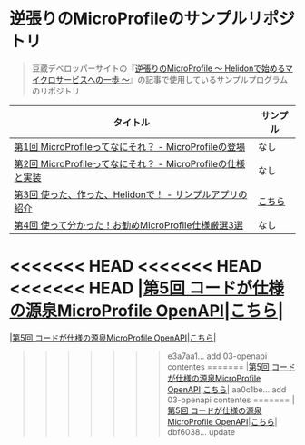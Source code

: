 # 逆張りのMicroProfileのサンプルリポジトリ
> 豆蔵デベロッパーサイトの『[逆張りのMicroProfile ～ Helidonで始めるマイクロサービスへの一歩 ～](https://developer.mamezou-tech.com/msa/#%E9%80%86%E5%BC%B5%E3%82%8A%E3%81%AEmicroprofile-%EF%BD%9E-helidon%E3%81%A7%E5%A7%8B%E3%82%81%E3%82%8B%E3%83%9E%E3%82%A4%E3%82%AF%E3%83%AD%E3%82%B5%E3%83%BC%E3%83%93%E3%82%B9%E3%81%B8%E3%81%AE%E4%B8%80%E6%AD%A9-%EF%BD%9E)』の記事で使用しているサンプルプログラムのリポジトリ

| タイトル | サンプル |
| -------- | -------- |
|[第1回 MicroProfileってなにそれ？ - MicroProfileの登場](https://developer.mamezou-tech.com/msa/mp/cntrn01-what-mp/)| なし |
| [第2回 MicroProfileってなにそれ？ - MicroProfileの仕様と実装](https://developer.mamezou-tech.com/msa/mp/cntrn02-what-mp/) | なし |
|[第3回 使った、作った、Helidonで！ - サンプルアプリの紹介](https://developer.mamezou-tech.com/msa/mp/cntrn03-sampleapp-helidon/)|[こちら](https://github.com/extact-io/rms)|
|[第4回 使って分かった！お勧めMicroProfile仕様厳選3選](https://developer.mamezou-tech.com/msa/mp/cntrn04-spec-ranking/)|なし|
<<<<<<< HEAD
<<<<<<< HEAD
<<<<<<< HEAD
|[第5回 コードが仕様の源泉MicroProfile OpenAPI](https://developer.mamezou-tech.com/msa/mp/cntrn05-mp-openapi/)|[こちら](03-openapi/)|
=======
|[第5回 コードが仕様の源泉MicroProfile OpenAPI](https://developer.mamezou-tech.com/msa/mp/cntrn05-mp-openapi/)|[こちら](03-openapi/)|
>>>>>>> e3a7aa1... add 03-openapi contentes
=======
|[第5回 コードが仕様の源泉MicroProfile OpenAPI](https://developer.mamezou-tech.com/msa/mp/cntrn05-mp-openapi/)|[こちら](..)|
>>>>>>> aa0c1be... add 03-openapi contentes
=======
|[第5回 コードが仕様の源泉MicroProfile OpenAPI](https://developer.mamezou-tech.com/msa/mp/cntrn05-mp-openapi/)|[こちら](03-openapi/)|
>>>>>>> dbf6038... update
